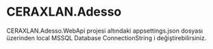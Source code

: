 # CERAXLAN.Adesso

CERAXLAN.Adesso.WebApi projesi altındaki appsettings.json dosyası üzerinden local MSSQL Database ConnectionString i değiştirebilirsiniz.
